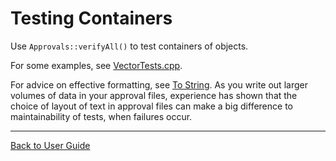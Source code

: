 <!--
GENERATED FILE - DO NOT EDIT
This file was generated by [MarkdownSnippets](https://github.com/SimonCropp/MarkdownSnippets).
Source File: /doc/mdsource/TestingContainers.source.md
To change this file edit the source file and then run MarkdownSnippets.
-->

<a id="top"></a>

# Testing Containers



Use `Approvals::verifyAll()` to test containers of objects.

For some examples, see [VectorTests.cpp](https://github.com/approvals/ApprovalTests.cpp/blob/master/ApprovalTests_Catch2_Tests/VectorTests.cpp).

<!-- todo: replace this link to examples with snippets -->

For advice on effective formatting, see [To String](/doc/ToString.md#top). As you write out larger volumes of data in your approval files, experience has shown that the choice of layout of text in approval files can make a big difference to maintainability of tests, when failures occur.

---

[Back to User Guide](/doc/README.md#top)
